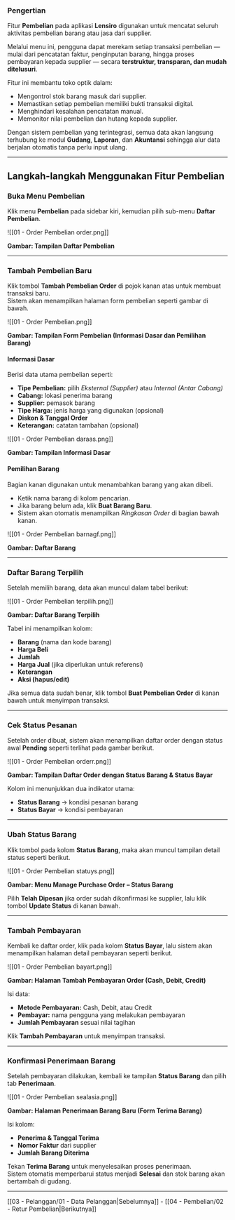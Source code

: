 ### Pengertian

Fitur **Pembelian** pada aplikasi **Lensiro** digunakan untuk mencatat seluruh aktivitas pembelian barang atau jasa dari supplier.

Melalui menu ini, pengguna dapat merekam setiap transaksi pembelian — mulai dari pencatatan faktur, penginputan barang, hingga proses pembayaran kepada supplier — secara **terstruktur, transparan, dan mudah ditelusuri**.

Fitur ini membantu toko optik dalam:

- Mengontrol stok barang masuk dari supplier.
- Memastikan setiap pembelian memiliki bukti transaksi digital.
- Menghindari kesalahan pencatatan manual.
- Memonitor nilai pembelian dan hutang kepada supplier.

Dengan sistem pembelian yang terintegrasi, semua data akan langsung terhubung ke modul **Gudang**, **Laporan**, dan **Akuntansi** sehingga alur data berjalan otomatis tanpa perlu input ulang.

---

## Langkah-langkah Menggunakan Fitur Pembelian

### Buka Menu Pembelian

Klik menu **Pembelian** pada sidebar kiri, kemudian pilih sub-menu **Daftar Pembelian**.

![[01 - Order Pembelian order.png]]
<figcaption><b>Gambar: Tampilan Daftar Pembelian</b></figcaption>

---

### Tambah Pembelian Baru

Klik tombol **Tambah Pembelian Order** di pojok kanan atas untuk membuat transaksi baru.  
Sistem akan menampilkan halaman form pembelian seperti gambar di bawah.


![[01 - Order Pembelian.png]]
<figcaption><b>Gambar: Tampilan Form Pembelian (Informasi Dasar dan Pemilihan Barang)</b></figcaption>

#### Informasi Dasar

Berisi data utama pembelian seperti:

- **Tipe Pembelian:** pilih _Eksternal (Supplier)_ atau _Internal (Antar Cabang)_
- **Cabang:** lokasi penerima barang
- **Supplier:** pemasok barang
- **Tipe Harga:** jenis harga yang digunakan (opsional)
- **Diskon & Tanggal Order**
- **Keterangan:** catatan tambahan (opsional)

![[01 - Order Pembelian daraas.png]]
<figcaption><b>Gambar: Tampilan Informasi Dasar</b></figcaption>

#### Pemilihan Barang

Bagian kanan digunakan untuk menambahkan barang yang akan dibeli.

- Ketik nama barang di kolom pencarian.
- Jika barang belum ada, klik **Buat Barang Baru**.
- Sistem akan otomatis menampilkan _Ringkasan Order_ di bagian bawah kanan.

![[01 - Order Pembelian barnagf.png]]
<figcaption><b>Gambar: Daftar Barang</b></figcaption>

---

### Daftar Barang Terpilih

Setelah memilih barang, data akan muncul dalam tabel berikut:

![[01 - Order Pembelian terpilih.png]]
<figcaption><b>Gambar: Daftar Barang Terpilih</b></figcaption>

Tabel ini menampilkan kolom:

- **Barang** (nama dan kode barang)
- **Harga Beli**
- **Jumlah**
- **Harga Jual** (jika diperlukan untuk referensi)
- **Keterangan**
- **Aksi (hapus/edit)**

Jika semua data sudah benar, klik tombol **Buat Pembelian Order** di kanan bawah untuk menyimpan transaksi.

---

### Cek Status Pesanan

Setelah order dibuat, sistem akan menampilkan daftar order dengan status awal **Pending** seperti terlihat pada gambar berikut.

![[01 - Order Pembelian orderr.png]]
<figcaption><b>Gambar: Tampilan Daftar Order dengan Status Barang & Status Bayar</b></figcaption>

Kolom ini menunjukkan dua indikator utama:

- **Status Barang** → kondisi pesanan barang
- **Status Bayar** → kondisi pembayaran

---

### Ubah Status Barang

Klik tombol pada kolom **Status Barang**, maka akan muncul tampilan detail status seperti berikut.

![[01 - Order Pembelian statuys.png]]
<figcaption><b>Gambar: Menu Manage Purchase Order – Status Barang</b></figcaption>

Pilih **Telah Dipesan** jika order sudah dikonfirmasi ke supplier, lalu klik tombol **Update Status** di kanan bawah.

---

### Tambah Pembayaran

Kembali ke daftar order, klik pada kolom **Status Bayar**, lalu sistem akan menampilkan halaman detail pembayaran seperti berikut.

![[01 - Order Pembelian bayart.png]]
<figcaption><b>Gambar: Halaman Tambah Pembayaran Order (Cash, Debit, Credit)</b></figcaption>

Isi data:

- **Metode Pembayaran:** Cash, Debit, atau Credit
- **Pembayar:** nama pengguna yang melakukan pembayaran
- **Jumlah Pembayaran** sesuai nilai tagihan

Klik **Tambah Pembayaran** untuk menyimpan transaksi.

---

### Konfirmasi Penerimaan Barang

Setelah pembayaran dilakukan, kembali ke tampilan **Status Barang** dan pilih tab **Penerimaan**.

![[01 - Order Pembelian sealasia.png]]
<figcaption><b>Gambar: Halaman Penerimaan Barang Baru (Form Terima Barang)</b></figcaption>

Isi kolom:

- **Penerima & Tanggal Terima**
- **Nomor Faktur** dari supplier
- **Jumlah Barang Diterima**

Tekan **Terima Barang** untuk menyelesaikan proses penerimaan.  
Sistem otomatis memperbarui status menjadi **Selesai** dan stok barang akan bertambah di gudang.

---

 [[03 - Pelanggan/01 - Data Pelanggan|Sebelumnya]] - [[04 - Pembelian/02 - Retur Pembelian|Berikutnya]] 

